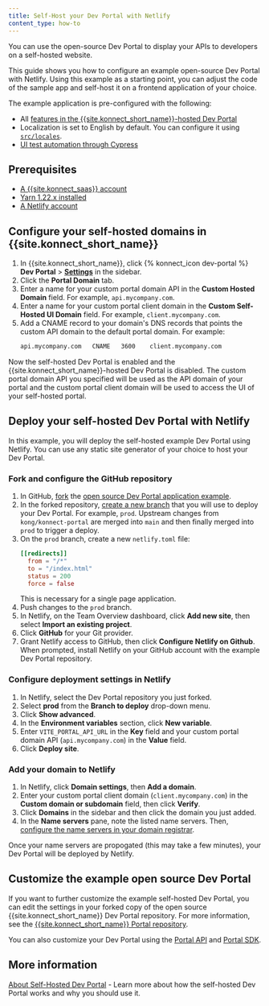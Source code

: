 ```yaml
---
title: Self-Host your Dev Portal with Netlify
content_type: how-to
---
```


You can use the open-source Dev Portal to display your APIs to developers on a self-hosted website.

This guide shows you how to configure an example open-source Dev Portal with Netlify. Using this example as a starting point, you can adjust the code of the sample app and self-host it on a frontend application of your choice.

The example application is pre-configured with the following:
* All [features in the {{site.konnect_short_name}}-hosted Dev Portal](/konnect/dev-portal/customization/)
* Localization is set to English by default. You can configure it using [`src/locales`](https://github.com/Kong/konnect-portal/tree/main/src/locales).
* [UI test automation through Cypress](https://github.com/Kong/konnect-portal/tree/main/cypress)

## Prerequisites

* [A {{site.konnect_saas}} account](/konnect/getting-started/access-account/)
* [Yarn 1.22.x installed](https://classic.yarnpkg.com/lang/en/docs/install/#mac-stable)
* [A Netlify account](https://www.netlify.com/)

## Configure your self-hosted domains in {{site.konnect_short_name}}

1. In {{site.konnect_short_name}}, click {% konnect_icon dev-portal %} **Dev Portal** > [**Settings**](https://cloud.konghq.com/portal/portal-settings) in the sidebar.
1. Click the **Portal Domain** tab.
1. Enter a name for your custom portal domain API in the **Custom Hosted Domain** field. For example, `api.mycompany.com`. 
1. Enter a name for your custom portal client domain in the **Custom Self-Hosted UI Domain** field. For example, `client.mycompany.com`.
1. Add a CNAME record to your domain's DNS records that points the custom API domain to the default portal domain. For example:
    ```sh
    api.mycompany.com   CNAME   3600    client.mycompany.com
    ```

Now the self-hosted Dev Portal is enabled and the {{site.konnect_short_name}}-hosted Dev Portal is disabled. The custom portal domain API you specified will be used as the API domain of your portal and the custom portal client domain will be used to access the UI of your self-hosted portal.

## Deploy your self-hosted Dev Portal with Netlify

In this example, you will deploy the self-hosted example Dev Portal using Netlify. You can use any static site generator of your choice to host your Dev Portal.

### Fork and configure the GitHub repository

1. In GitHub, [fork](https://docs.github.com/get-started/quickstart/fork-a-repo) the [open source Dev Portal application example](https://github.com/Kong/konnect-portal).
1. In the forked repository, [create a new branch](https://docs.github.com/en/pull-requests/collaborating-with-pull-requests/proposing-changes-to-your-work-with-pull-requests/creating-and-deleting-branches-within-your-repository#creating-a-branch) that you will use to deploy your Dev Portal. For example, `prod`. 
    Upstream changes from `kong/konnect-portal` are merged into `main` and then finally merged into `prod` to trigger a deploy.
1. On the `prod` branch, create a new `netlify.toml` file:
    ```toml
    [[redirects]]
      from = "/*"
      to = "/index.html"
      status = 200
      force = false
    ```
    This is necessary for a single page application.
1. Push changes to the `prod` branch.
1. In Netlify, on the Team Overview dashboard, click **Add new site**, then select **Import an existing project**. 
1. Click **GitHub** for your Git provider.
1. Grant Netlify access to GitHub, then click **Configure Netlify on Github**. When prompted, install Netlify on your GitHub account with the example Dev Portal repository.

### Configure deployment settings in Netlify

1. In Netlify, select the Dev Portal repository you just forked.
1. Select **prod** from the **Branch to deploy** drop-down menu.
1. Click **Show advanced**. 
1. In the **Environment variables** section, click **New variable**.
1. Enter `VITE_PORTAL_API_URL` in the **Key** field and your custom portal domain API (`api.mycompany.com`) in the **Value** field.
1. Click **Deploy site**. 

### Add your domain to Netlify

1. In Netlify, click **Domain settings**, then **Add a domain**.
1. Enter your custom portal client domain (`client.mycompany.com`) in the **Custom domain or subdomain** field, then click **Verify**.
1. Click **Domains** in the sidebar and then click the domain you just added.
1. In the **Name servers** pane, note the listed name servers. Then, [configure the name servers in your domain registrar](https://docs.netlify.com/domains-https/netlify-dns/delegate-to-netlify/).

Once your name servers are propogated (this may take a few minutes), your Dev Portal will be deployed by Netlify.

## Customize the example open source Dev Portal 

If you want to further customize the example self-hosted Dev Portal, you can edit the settings in your forked copy of the open source {{site.konnect_short_name}} Dev Portal repository. For more information, see the [{{site.konnect_short_name}} Portal repository](https://github.com/Kong/konnect-portal).  

You can also customize your Dev Portal using the [Portal API](https://developer.konghq.com/spec/2aad2bcb-8d82-43b3-abdd-1d5e6e84dbd6/b4539157-4ced-4df5-affa-7d790baee356) and [Portal SDK](https://www.npmjs.com/package/@kong/sdk-portal-js). 

## More information

[About Self-Hosted Dev Portal](/konnect/dev-portal/customization/self-hosted-portal/) - Learn more about how the self-hosted Dev Portal works and why you should use it.